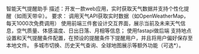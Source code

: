 智能天气提醒助手
描述：开发一款web应用，实时获取天气数据并支持个性化提醒（如雨天带伞）。
要求：
调用天气API获取实时数据（如OpenWeatherMap，每天1000次免费调用）
使用前端三件套设计交互界面，展示当前及未来天气信息，空气质量、体感温度、日出日落、月相等信息；
使用fastapi做后端
支持地点设置和天气提醒条件配置，在预设的提醒条件下提醒用户，并且将用户偏好保存至本地文件。
多城市切换、历史天气查询、全球地图展示等额外功能（可选*）。
